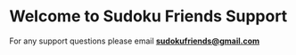 # Welcome to Sudoku Friends Support

For any support questions please email **sudokufriends@gmail.com**

